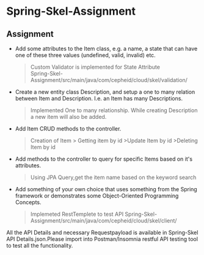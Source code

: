 # Spring-Skel-Assignment

## Assignment

- Add some attributes to the Item class, e.g. a name, a state that can have one of these three values (undefined, valid, invalid) etc.
    > Custom Validator is implemented for State Attribute  
    >Spring-Skel-Assignment/src/main/java/com/cepheid/cloud/skel/validation/
      
- Create a new entity class Description, and setup a one to many relation between Item and Description. I.e. an Item has many Descriptions.
   >Implemented One to many relationship.
   >While creating Description a new item will also be added.

- Add Item CRUD methods to the controller.
     > Creation of Item
      > Getting item by id
       >Update Item by id
       >Deleting Item by id

- Add methods to the controller to query for specific Items based on it's attributes.
    > Using JPA Query,get the item name based on the keyword search

- Add something of your own choice that uses something from the Spring framework or demonstrates some Object-Oriented Programming Concepts.
    > Implemeted RestTemplete to test API 
    > Spring-Skel-Assignment/src/main/java/com/cepheid/cloud/skel/client/

All the API Details and necessary Requestpayload is available in Spring-Skel API Details.json.Please import into Postman/Insomnia restful API testing tool to test all the functionality.
